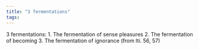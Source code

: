 ```yaml
---
title: "3 fermentations"
tags: 
---
```


3 fermentations: 1. The fermentation of sense pleasures 2. The fermentation of becoming 3. The fermentation of ignorance (from Iti. 56, 57)
